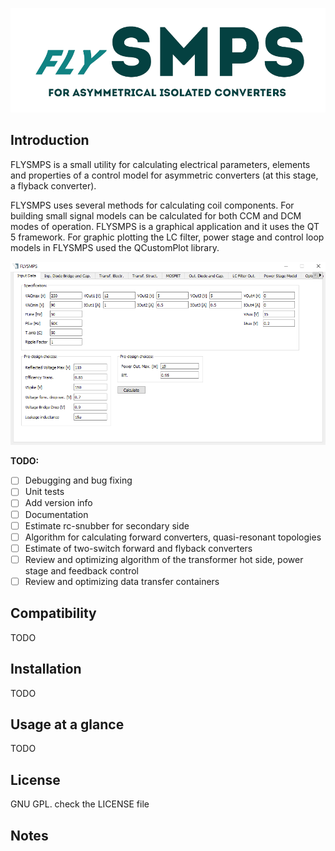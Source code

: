 ![FLYSMPS logo](https://github.com/aemeltsev/FLySMPS/blob/master/img/flogo.png)

## Introduction
FLYSMPS is a small utility for calculating electrical parameters, elements and properties of a control model for asymmetric converters (at this stage, a flyback converter).

FLYSMPS uses several methods for calculating coil components. For building small signal models can be calculated for both CCM and DCM modes of operation.
FLYSMPS is a graphical application and it uses the QT 5 framework. For graphic plotting the LC filter, power stage and control loop models in FLYSMPS used the QCustomPlot library.

![FLYSMPS screenshot](https://github.com/aemeltsev/FLySMPS/blob/master/img/screen_main.png)

**TODO:**
- [ ] Debugging and bug fixing 
- [ ] Unit tests
- [ ] Add version info
- [ ] Documentation
- [ ] Estimate rc-snubber for secondary side
- [ ] Algorithm for calculating forward converters, quasi-resonant topologies
- [ ] Estimate of two-switch forward and flyback converters
- [ ] Review and optimizing algorithm of the transformer hot side, power stage and feedback control
- [ ] Review and optimizing data transfer containers

## Compatibility
TODO

## Installation
TODO

## Usage at a glance
TODO

## License
GNU GPL. check the LICENSE file

## Notes
